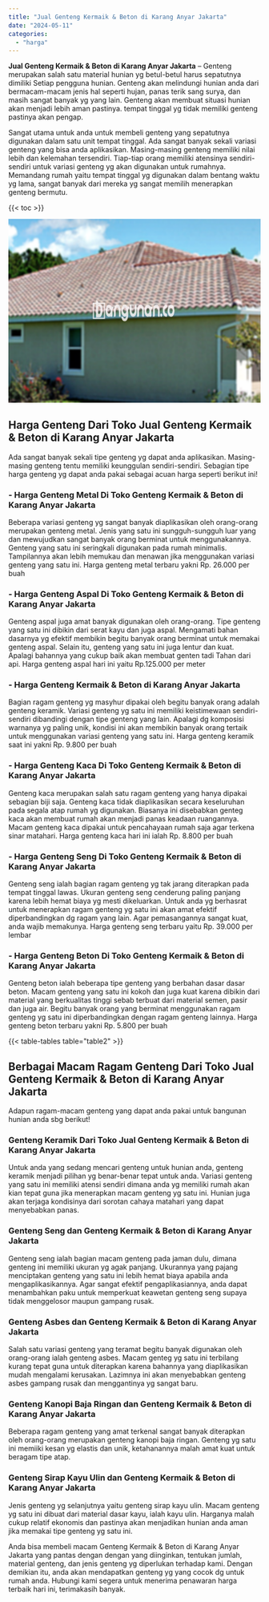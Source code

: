 ```yaml
---
title: "Jual Genteng Kermaik & Beton di Karang Anyar Jakarta"
date: "2024-05-11"
categories: 
  - "harga"
---
```


**Jual Genteng Kermaik & Beton di Karang Anyar Jakarta** – Genteng merupakan salah satu material hunian yg betul-betul harus sepatutnya dimiliki Setiap pengguna hunian. Genteng akan melindungi hunian anda dari bermacam-macam jenis hal seperti hujan, panas terik sang surya, dan masih sangat banyak yg yang lain. Genteng akan membuat situasi hunian akan menjadi lebih aman pastinya. tempat tinggal yg tidak memiliki genteng pastinya akan pengap.

Sangat utama untuk anda untuk membeli genteng yang sepatutnya digunakan dalam satu unit tempat tinggal. Ada sangat banyak sekali variasi genteng yang bisa anda aplikasikan. Masing-masing genteng memiliki nilai lebih dan kelemahan tersendiri. Tiap-tiap orang memiliki atensinya sendiri-sendiri untuk variasi genteng yg akan digunakan untuk rumahnya. Memandang rumah yaitu tempat tinggal yg digunakan dalam bentang waktu yg lama, sangat banyak dari mereka yg sangat memilih menerapkan genteng bermutu.

{{< toc >}}

![Jual Genteng Kermaik & Beton di Karang Anyar Jakarta](/images/genteng-minimalis-murah16.png)

## Harga Genteng Dari Toko Jual Genteng Kermaik & Beton di Karang Anyar Jakarta

Ada sangat banyak sekali tipe genteng yg dapat anda aplikasikan. Masing-masing genteng tentu memiliki keunggulan sendiri-sendiri. Sebagian tipe harga genteng yg dapat anda pakai sebagai acuan harga seperti berikut ini!

### \- Harga Genteng Metal Di Toko Genteng Kermaik & Beton di Karang Anyar Jakarta

Beberapa variasi genteng yg sangat banyak diaplikasikan oleh orang-orang merupakan genteng metal. Jenis yang satu ini sungguh-sungguh luar yang dan mewujudkan sangat banyak orang berminat untuk menggunakannya. Genteng yang satu ini seringkali digunakan pada rumah minimalis. Tampilannya akan lebih memukau dan menawan jika menggunakan variasi genteng yang satu ini. Harga genteng metal terbaru yakni Rp. 26.000 per buah

### \- Harga Genteng Aspal Di Toko Genteng Kermaik & Beton di Karang Anyar Jakarta

Genteng aspal juga amat banyak digunakan oleh orang-orang. Tipe genteng yang satu ini dibikin dari serat kayu dan juga aspal. Mengamati bahan dasarnya yg efektif membikin begitu banyak orang berminat untuk memakai genteng aspal. Selain itu, genteng yang satu ini juga lentur dan kuat. Apalagi bahannya yang cukup baik akan membuat genten tadi Tahan dari api. Harga genteng aspal hari ini yaitu Rp.125.000 per meter

### \- Harga Genteng Kermaik & Beton di Karang Anyar Jakarta

Bagian ragam genteng yg masyhur dipakai oleh begitu banyak orang adalah genteng keramik. Variasi genteng yg satu ini memiliki keistimewaan sendiri-sendiri dibandingi dengan tipe genteng yang lain. Apalagi dg komposisi warnanya yg paling unik, kondisi ini akan membikin banyak orang tertaik untuk menggunakan variasi genteng yang satu ini. Harga genteng keramik saat ini yakni Rp. 9.800 per buah

### \- Harga Genteng Kaca Di Toko Genteng Kermaik & Beton di Karang Anyar Jakarta

Genteng kaca merupakan salah satu ragam genteng yang hanya dipakai sebagian biji saja. Genteng kaca tidak diaplikasikan secara keseluruhan pada segala atap rumah yg digunakan. Biasanya ini disebabkan genteg kaca akan membuat rumah akan menjadi panas keadaan ruangannya. Macam genteng kaca dipakai untuk pencahayaan rumah saja agar terkena sinar matahari. Harga genteng kaca hari ini ialah Rp. 8.800 per buah

### \- Harga Genteng Seng Di Toko Genteng Kermaik & Beton di Karang Anyar Jakarta

Genteng seng ialah bagian ragam genteng yg tak jarang diterapkan pada tempat tinggal lawas. Ukuran genteng seng cenderung paling panjang karena lebih hemat biaya yg mesti dikeluarkan. Untuk anda yg berhasrat untuk menerapkan ragam genteng yg satu ini akan amat efektif diperbandingkan dg ragam yang lain. Agar pemasangannya sangat kuat, anda wajib memakunya. Harga genteng seng terbaru yaitu Rp. 39.000 per lembar

### \- Harga Genteng Beton Di Toko Genteng Kermaik & Beton di Karang Anyar Jakarta

Genteng beton ialah beberapa tipe genteng yang berbahan dasar dasar beton. Macam genteng yang satu ini kokoh dan juga kuat karena dibikin dari material yang berkualitas tinggi sebab terbuat dari material semen, pasir dan juga air. Begitu banyak orang yang berminat menggunakan ragam genteng yg satu ini diperbandingkan dengan ragam genteng lainnya. Harga genteng beton terbaru yakni Rp. 5.800 per buah

{{< table-tables table="table2" >}}

## Berbagai Macam Ragam Genteng Dari Toko Jual Genteng Kermaik & Beton di Karang Anyar Jakarta

Adapun ragam-macam genteng yang dapat anda pakai untuk bangunan hunian anda sbg berikut!

### Genteng Keramik Dari Toko Jual Genteng Kermaik & Beton di Karang Anyar Jakarta

Untuk anda yang sedang mencari genteng untuk hunian anda, genteng keramik menjadi pilihan yg benar-benar tepat untuk anda. Variasi genteng yang satu ini memiliki atensi sendiri dimana anda yg memiliki rumah akan kian tepat guna jika menerapkan macam genteng yg satu ini. Hunian juga akan terjaga kondisinya dari sorotan cahaya matahari yang dapat menyebabkan panas.

### Genteng Seng dan Genteng Kermaik & Beton di Karang Anyar Jakarta

Genteng seng ialah bagian macam genteng pada jaman dulu, dimana genteng ini memiliki ukuran yg agak panjang. Ukurannya yang pajang menciptakan genteng yang satu ini lebih hemat biaya apabila anda mengaplikasikannya. Agar sangat efektif pengaplikasiannya, anda dapat menambahkan paku untuk memperkuat keawetan genteng seng supaya tidak menggelosor maupun gampang rusak.

### Genteng Asbes dan Genteng Kermaik & Beton di Karang Anyar Jakarta

Salah satu variasi genteng yang teramat begitu banyak digunakan oleh orang-orang ialah genteng asbes. Macam genteg yg satu ini terbilang kurang tepat guna untuk diterapkan karena bahannya yang diaplikasikan mudah mengalami kerusakan. Lazimnya ini akan menyebabkan genteng asbes gampang rusak dan menggantinya yg sangat baru.

### Genteng Kanopi Baja Ringan dan Genteng Kermaik & Beton di Karang Anyar Jakarta

Beberapa ragam genteng yang amat terkenal sangat banyak diterapkan oleh orang-orang merupakan genteng kanopi baja ringan. Genteng yg satu ini memiiki kesan yg elastis dan unik, ketahanannya malah amat kuat untuk beragam tipe atap.

### Genteng Sirap Kayu Ulin dan Genteng Kermaik & Beton di Karang Anyar Jakarta

Jenis genteng yg selanjutnya yaitu genteng sirap kayu ulin. Macam genteng yg satu ini dibuat dari material dasar kayu, ialah kayu ulin. Harganya malah cukup relatif ekonomis dan pastinya akan menjadikan hunian anda aman jika memakai tipe genteng yg satu ini.

Anda bisa membeli macam Genteng Kermaik & Beton di Karang Anyar Jakarta yang pantas dengan dengan yang diinginkan, tentukan jumlah, material genteng, dan jenis genteng yg diperlukan terhadap kami. Dengan demikian itu, anda akan mendapatkan genteng yg yang cocok dg untuk rumah anda. Hubungi kami segera untuk menerima penawaran harga terbaik hari ini, terimakasih banyak.
